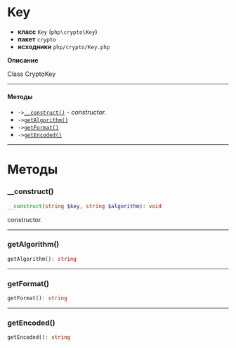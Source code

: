 # Key

- **класс** `Key` (`php\crypto\Key`)
- **пакет** `crypto`
- **исходники** `php/crypto/Key.php`

**Описание**

Class CryptoKey

---

#### Методы

- `->`[`__construct()`](#method-__construct) - _constructor._
- `->`[`getAlgorithm()`](#method-getalgorithm)
- `->`[`getFormat()`](#method-getformat)
- `->`[`getEncoded()`](#method-getencoded)

---
# Методы

<a name="method-__construct"></a>

### __construct()
```php
__construct(string $key, string $algorithm): void
```
constructor.

---

<a name="method-getalgorithm"></a>

### getAlgorithm()
```php
getAlgorithm(): string
```

---

<a name="method-getformat"></a>

### getFormat()
```php
getFormat(): string
```

---

<a name="method-getencoded"></a>

### getEncoded()
```php
getEncoded(): string
```